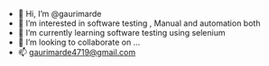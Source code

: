 - 👋 Hi, I’m @gaurimarde
- 👀 I’m interested in software testing , Manual and automation both
- 🌱 I’m currently learning software testing using selenium
- 💞️ I’m looking to collaborate on ...
- 📫 gaurimarde4719@gmail.com

<!---
gaurimarde/gaurimarde is a ✨ special ✨ repository because its `README.md` (this file) appears on your GitHub profile.
You can click the Preview link to take a look at your changes.
--->
